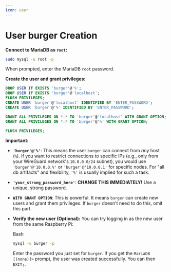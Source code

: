 ```yaml
---
icon: user
---
```


# User burger Creation

**Connect to MariaDB as `root`:**&#x20;

```bash
sudo mysql -u root -p
```

When prompted, enter the MariaDB `root` password.

**Create the user and grant privileges:**

```sql
DROP USER IF EXISTS 'burger'@'%';
DROP USER IF EXISTS 'burger'@'localhost';
FLUSH PRIVILEGES;
CREATE USER 'burger'@'localhost' IDENTIFIED BY 'ENTER_PASSWORD';
CREATE USER 'burger'@'%' IDENTIFIED BY 'ENTER_PASSWORD';

GRANT ALL PRIVILEGES ON *.* TO 'burger'@'localhost' WITH GRANT OPTION;
GRANT ALL PRIVILEGES ON *.* TO 'burger'@'%' WITH GRANT OPTION;

FLUSH PRIVILEGES;
```

**Important:**

* **`'burger'@'%'`**: This means the user `burger` can connect from _any_ host (`%`). If you want to restrict connections to specific IPs (e.g., only from your WireGuard network's `10.0.0.0/24` subnet), you would use `'burger'@'10.0.0.%'` or `'burger'@'10.0.0.1'` for specific nodes. For "all db artifacts" and flexibility, `'%'` is usually implied for such a task.
* **`'your_strong_password_here'`**: **CHANGE THIS IMMEDIATELY!** Use a unique, strong password.
* **`WITH GRANT OPTION`**: This is powerful. It means `burger` can create new users and grant them privileges. If `burger` doesn't need to do this, omit this part.
*   **Verify the new user (Optional):** You can try logging in as the new user from the same Raspberry Pi:

    Bash

    ```bash
    mysql -u burger -p
    ```

    Enter the password you just set for `burger`. If you get the `MariaDB [(none)]>` prompt, the user was created successfully. You can then `EXIT;`.
